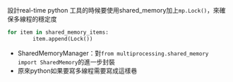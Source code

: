 設計real-time python 工具的時候要使用shared_memory加上`mp.Lock()`，來確保多線程的穩定度
```python
for item in shared_memory_items:
        item.append(Lock())
```


- SharedMemoryManager：對`from multiprocessing.shared_memory import SharedMemory`的進一步封裝
- 原來python如果要寫多線程需要寫成這樣巷